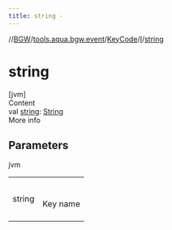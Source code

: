 ```yaml
---
title: string -
---
```

//[BGW](../../../../index.md)/[tools.aqua.bgw.event](../../index.md)/[KeyCode](../index.md)/[I](index.md)/[string](string.md)



# string  
[jvm]  
Content  
val [string](string.md): [String](https://kotlinlang.org/api/latest/jvm/stdlib/kotlin/-string/index.html)  
More info  


## Parameters  
  
jvm  
  
| | |
|---|---|
| <a name="tools.aqua.bgw.event/KeyCode.I/string/#/PointingToDeclaration/"></a>string| <a name="tools.aqua.bgw.event/KeyCode.I/string/#/PointingToDeclaration/"></a><br><br>Key name<br><br>|
  
  



